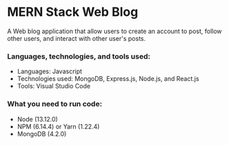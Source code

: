 # MERN Stack Web Blog

A Web blog application that allow users to create an account to post, follow other users, and interact with other user's posts.

### Languages, technologies, and tools used:

* Languages: Javascript
* Technologies used: MongoDB, Express.js, Node.js, and React.js
* Tools: Visual Studio Code

### What you need to run code:

* Node (13.12.0)
* NPM (6.14.4) or Yarn (1.22.4)
* MongoDB (4.2.0)
